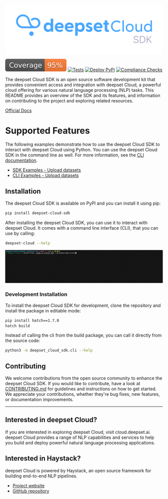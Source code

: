 <p align="center">
  <a href="https://cloud.deepset.ai/"><img src="/assets/logo.png"  alt="deepset Cloud SDK"></a>
</p>

[![Coverage badge](https://github.com/deepset-ai/deepset-cloud-sdk/raw/python-coverage-comment-action-data/badge.svg)](https://github.com/deepset-ai/deepset-cloud-sdk/tree/python-coverage-comment-action-data)
[![Tests](https://github.com/deepset-ai/deepset-cloud-sdk/actions/workflows/continuous-integration.yml/badge.svg)](https://github.com/deepset-ai/deepset-cloud-sdk/actions/workflows/continuous-integration.yml)
[![Deploy PyPi](https://github.com/deepset-ai/deepset-cloud-sdk/actions/workflows/deploy-prod.yml/badge.svg)](https://github.com/deepset-ai/deepset-cloud-sdk/actions/workflows/deploy-prod.yml)
[![Compliance Checks](https://github.com/deepset-ai/deepset-cloud-sdk/actions/workflows/compliance.yml/badge.svg)](https://github.com/deepset-ai/deepset-cloud-sdk/actions/workflows/compliance.yml)

The deepset Cloud SDK is an open source software development kit that provides convenient access and integration with deepset Cloud, a powerful cloud offering for various natural language processing (NLP) tasks.
This README provides an overview of the SDK and its features, and information on contributing to the project and exploring related resources.

[Official Docs](https://deepset-ai.github.io/deepset-cloud-sdk/)

# Supported Features
The following examples demonstrate how to use the deepset Cloud SDK to interact with deepset Cloud using Python.
You can use the deepset Cloud SDK in the command line as well. For more information, see the [CLI documentation](/docs/examples/cli/README.md).
- [SDK Examples - Upload datasets](/docs/examples/sdk/upload.py)
- [CLI Examples - Upload datasets](/docs/examples/cli/README.md)

## Installation
The deepset Cloud SDK is available on PyPI and you can install it using pip:
```bash
pip install deepset-cloud-sdk
```

After installing the deepset Cloud SDK, you can use it to interact with deepset Cloud. It comes with a command line interface (CLI), that you can use by calling:
```bash
deepset-cloud --help
```

<p align="center">
  <a href="https://cloud.deepset.ai/"><img src="/assets/cli.gif"  alt="deepset Cloud CLI"></a>
</p>

### Development Installation
To install the deepset Cloud SDK for development, clone the repository and install the package in editable mode:
```bash
pip install hatch==1.7.0
hatch build
```

Instead of calling the cli from the build package, you can call it directly from the source code:
```bash
python3 -m deepset_cloud_sdk.cli --help
```

## Contributing
We welcome contributions from the open source community to enhance the deepset Cloud SDK. If you would like to contribute, have a look at [CONTRIBUTING.md](CONTRIBUTING.md) for guidelines and instructions on how to get started.
We appreciate your contributions, whether they're bug fixes, new features, or documentation improvements.


---

## Interested in deepset Cloud?
If you are interested in exploring deepset Cloud, visit cloud.deepset.ai.
deepset Cloud provides a range of NLP capabilities and services to help you build and deploy powerful
natural language processing applications.

## Interested in Haystack?
deepset Cloud is powered by Haystack, an open source framework for building end-to-end NLP pipelines.
 - [Project website](https://haystack.deepset.ai/)
 - [GitHub repository](https://github.com/deepset-ai/haystack)
